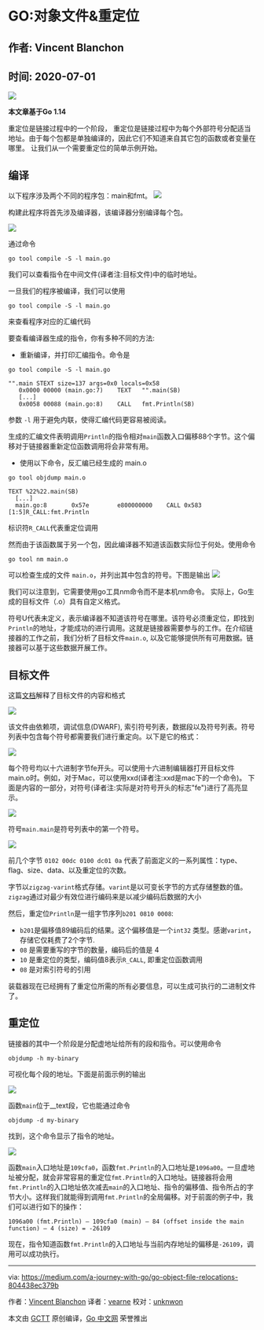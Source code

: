 # GO:对象文件&重定位

## 作者: Vincent Blanchon
## 时间: 2020-07-01
![](https://raw.githubusercontent.com/studygolang/gctt-images2/master/20200701-Go:Object-File%26Relocations/1_HxAju6n33e9Y8AJwMuQL3w.png)

**本文章基于Go 1.14**

重定位是链接过程中的一个阶段，
重定位是链接过程中为每个外部符号分配适当地址。由于每个包都是单独编译的，因此它们不知道来自其它包的函数或者变量在哪里。 让我们从一个需要重定位的简单示例开始。

## 编译
以下程序涉及两个不同的程序包：main和fmt。
![](https://raw.githubusercontent.com/studygolang/gctt-images2/master/20200701-Go:Object-File%26Relocations/1_4_DaAwHmqJbhwP8Tn10Dzg.png)

构建此程序将首先涉及编译器，该编译器分别编译每个包。

![](https://raw.githubusercontent.com/studygolang/gctt-images2/master/20200701-Go:Object-File%26Relocations/1_4HLpept1qBXFJvL_r4qptQ.png)

通过命令
```
go tool compile -S -l main.go
```
我们可以查看指令在中间文件(译者注:目标文件)中的临时地址。

一旦我们的程序被编译，我们可以使用
```
go tool compile -S -l main.go
```
来查看程序对应的汇编代码

要查看编译器生成的指令，你有多种不同的方法:

* 重新编译，并打印汇编指令。命令是
```
go tool compile -S -l main.go
```
```
"".main STEXT size=137 args=0x0 locals=0x58
   0x0000 00000 (main.go:7)    TEXT   "".main(SB)
   [...]
   0x0058 00088 (main.go:8)    CALL   fmt.Println(SB)
```
参数 `-l` 用于避免内联，使得汇编代码更容易被阅读。

生成的汇编文件表明调用`Println`的指令相对`main`函数入口偏移88个字节。这个偏移对于链接器重新定位函数调用将会非常有用。

* 使用以下命令，反汇编已经生成的 main.o
```
go tool objdump main.o
```
```
TEXT %22%22.main(SB)
  [...]
  main.go:8       0x57e        e800000000    CALL 0x583    [1:5]R_CALL:fmt.Println
```
标识符`R_CALL`代表重定位调用

然而由于该函数属于另一个包，因此编译器不知道该函数实际位于何处。使用命令
```
go tool nm main.o
```
可以检查生成的文件 `main.o`，并列出其中包含的符号。下图是输出
![](https://raw.githubusercontent.com/studygolang/gctt-images2/master/20200701-Go:Object-File%26Relocations/1__cz0Ozr4acR3Sj0GbirP2Q.png)

我们可以注意到，它需要使用go工具nm命令而不是本机nm命令。 实际上，Go生成的目标文件（.o）具有自定义格式。

符号U代表未定义，表示编译器不知道该符号在哪里。该符号必须重定位，即找到`Println`的地址，才能成功的进行调用。这就是链接器需要参与的工作。在介绍链接器的工作之前，我们分析了目标文件`main.o`, 以及它能够提供所有可用数据。链接器可以基于这些数据开展工作。

## 目标文件
这篇[文档](https://golang.org/pkg/cmd/internal/objabi/)解释了目标文件的内容和格式

![](https://raw.githubusercontent.com/studygolang/gctt-images2/master/20200701-Go:Object-File%26Relocations/1_WwlsAnj0J9-dUkvBYWS5sQ.png)

该文件由依赖项，调试信息(DWARF), 索引符号列表，数据段以及符号列表。符号列表中包含每个符号都需要我们进行重定向。以下是它的格式：

![](https://raw.githubusercontent.com/studygolang/gctt-images2/master/20200701-Go:Object-File%26Relocations/1_so340hPaauZOPChu3tvSCA.png)

每个符号均以十六进制字节fe开头。可以使用十六进制编辑器打开目标文件main.o时。例如，对于Mac，可以使用xxd(译者注:xxd是mac下的一个命令)。 下面是内容的一部分，对符号(译者注:实际是对符号开头的标志"fe")进行了高亮显示。

![](https://raw.githubusercontent.com/studygolang/gctt-images2/master/20200701-Go:Object-File%26Relocations/1_PL_o1t7dokehoO3X6rbUaw.png)

符号`main.main`是符号列表中的第一个符号。

![](https://raw.githubusercontent.com/studygolang/gctt-images2/master/20200701-Go:Object-File%26Relocations/1_KOng-8Ed1XkprfvxSsqaXg.png)

前几个字节 `0102 00dc 0100 dc01 0a`  代表了前面定义的一系列属性：type、flag、size、data、以及重定位的次数。

字节以`zigzag-varint`格式存储。`varint`是以可变长字节的方式存储整数的值。 `zigzag`通过对最少有效位进行编码来是以减少编码后数据的大小

然后，重定位`Println`是一组字节序列`b201 0810 0008`:

* `b201`是偏移值89编码后的结果。这个偏移值是一个`int32` 类型。感谢`varint`，存储它仅耗费了2个字节.
* `08` 是需要重写的字节的数量，编码后的值是 4
* `10` 是重定位的类型，编码值8表示`R_CALL`, 即重定位函数调用
* `08` 是对索引符号的引用

装载器现在已经拥有了重定位所需的所有必要信息，可以生成可执行的二进制文件了。

## 重定位

链接器的其中一个阶段是分配虚地址给所有的段和指令。可以使用命令
```
objdump -h my-binary
```
可视化每个段的地址。下面是前面示例的输出

![](https://raw.githubusercontent.com/studygolang/gctt-images2/master/20200701-Go:Object-File%26Relocations/1_JGMu2mnGI-HTp35GHqx3mg.png)

函数`main`位于__text段，它也能通过命令
```
objdump -d my-binary
```
找到，这个命令显示了指令的地址。

![](https://raw.githubusercontent.com/studygolang/gctt-images2/master/20200701-Go:Object-File%26Relocations/1_tZX5Ills5d4Dnk0Z5iZ1pA.png)

函数`main`入口地址是`109cfa0`，函数`fmt.Println`的入口地址是`1096a00`。一旦虚地址被分配，就会非常容易的重定位`fmt.Println`的入口地址。链接器将会用`fmt.Println`的入口地址依次减去`main`的入口地址、指令的偏移值、指令所占的字节大小。这样我们就能得到调用`fmt.Println`的全局偏移。对于前面的例子中，我们可以进行如下的操作：
```
1096a00 (fmt.Println) — 109cfa0 (main) — 84 (offset inside the main function) — 4 (size) = -26109
```

现在，指令知道函数`fmt.Println`的入口地址与当前内存地址的偏移是`-26109`，调用可以成功执行。

---
via: https://medium.com/a-journey-with-go/go-object-file-relocations-804438ec379b

作者：[Vincent Blanchon](https://medium.com/@blanchon.vincent)
译者：[vearne](https://github.com/vearne)
校对：[unknwon](https://github.com/unknwon)

本文由 [GCTT](https://github.com/studygolang/GCTT) 原创编译，[Go 中文网](https://studygolang.com/) 荣誉推出

